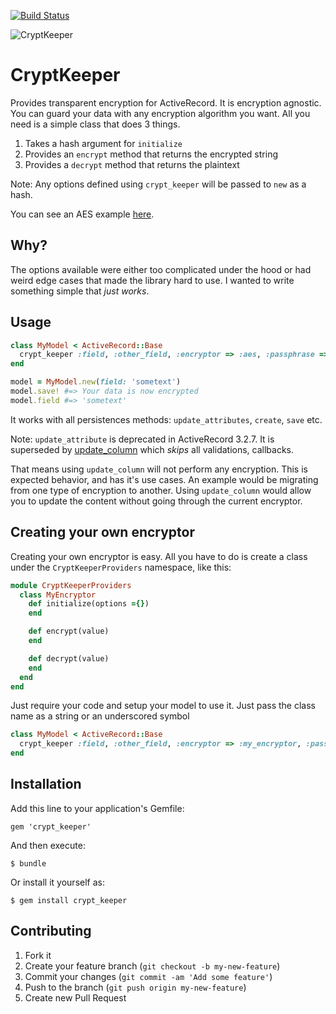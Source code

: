 [![Build Status](https://secure.travis-ci.org/jmazzi/crypt_keeper.png?branch=master)](http://travis-ci.org/jmazzi/crypt_keeper)

![CryptKeeper](http://i.imgur.com/qf0aD.jpg)

# CryptKeeper 

Provides transparent encryption for ActiveRecord. It is encryption agnostic. 
You can guard your data with any encryption algorithm you want. All you need
is a simple class that does 3 things.

1. Takes a hash argument for `initialize`
2. Provides an `encrypt` method that returns the encrypted string
3. Provides a `decrypt` method that returns the plaintext

Note: Any options defined using `crypt_keeper` will be passed to `new` as a 
hash.

You can see an AES example [here](https://github.com/jmazzi/crypt_keeper_providers/blob/master/lib/crypt_keeper_providers/aes.rb).

## Why?

The options available were either too complicated under the hood or had weird 
edge cases that made the library hard to use. I wanted to write something
simple that *just works*.

## Usage

```ruby
class MyModel < ActiveRecord::Base
  crypt_keeper :field, :other_field, :encryptor => :aes, :passphrase => 'super_good_password'
end

model = MyModel.new(field: 'sometext')
model.save! #=> Your data is now encrypted
model.field #=> 'sometext'
```

It works with all persistences methods: `update_attributes`, `create`, `save` 
etc.

Note: `update_attribute` is deprecated in ActiveRecord 3.2.7. It is superseded
by [update_column](http://apidock.com/rails/ActiveRecord/Persistence/update_column) which _skips_ all validations, callbacks.

That means using `update_column` will not perform any encryption. This is 
expected behavior, and has it's use cases. An example would be migrating from
one type of encryption to another. Using `update_column` would allow you to
update the content without going through the current encryptor.

## Creating your own encryptor

Creating your own encryptor is easy. All you have to do is create a class 
under the `CryptKeeperProviders` namespace, like this:

```ruby
module CryptKeeperProviders
  class MyEncryptor
    def initialize(options ={})
    end

    def encrypt(value)
    end

    def decrypt(value)
    end
  end
end

```

Just require your code and setup your model to use it. Just pass the class name
as a string or an underscored symbol


```ruby
class MyModel < ActiveRecord::Base
  crypt_keeper :field, :other_field, :encryptor => :my_encryptor, :passphrase => 'super_good_password'
end
```

## Installation

Add this line to your application's Gemfile:

    gem 'crypt_keeper'

And then execute:

    $ bundle

Or install it yourself as:

    $ gem install crypt_keeper


## Contributing

1. Fork it
2. Create your feature branch (`git checkout -b my-new-feature`)
3. Commit your changes (`git commit -am 'Add some feature'`)
4. Push to the branch (`git push origin my-new-feature`)
5. Create new Pull Request
